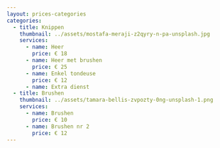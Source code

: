 ```yaml
---
layout: prices-categories
categories:
  - title: Knippen
    thumbnail: ../assets/mostafa-meraji-z2qyry-n-pa-unsplash.jpg
    services:
      - name: Heer
        price: € 18
      - name: Heer met brushen
        price: € 25
      - name: Enkel tondeuse
        price: € 12
      - name: Extra dienst
  - title: Brushen
    thumbnail: ../assets/tamara-bellis-zvpozty-0ng-unsplash-1.png
    services:
      - name: Brushen
        price: € 10
      - name: Brushen nr 2
        price: € 12
---
```


